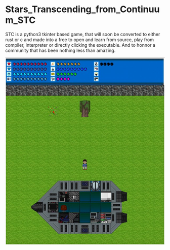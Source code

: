 # Stars_Transcending_from_Continuum_STC
STC is a python3 tkinter based game, that will soon be converted to either rust or c and made into a free to open and learn from source, play from compiler, interpreter or directly clicking the executable. And to honnor a community that has been nothing less than amazing.

![alt text](https://raw.githubusercontent.com/Tavnos/Stars_Transcending_Continuum_STC/master/Drf6WDYXQAEucro.jpg)
